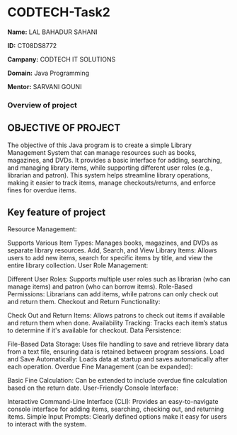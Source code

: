 # CODTECH-Task2
**Name:** LAL BAHADUR SAHANI

**ID:** CT08DS8772

**Campany:** CODTECH IT SOLUTIONS

**Domain:** Java Programming

**Mentor:** SARVANI GOUNI

### Overview of project

## OBJECTIVE OF PROJECT
The objective of this Java program is to create a simple Library Management System that can manage resources such as books, magazines, and DVDs. It provides a basic interface for adding, searching, and managing library items, while supporting different user roles (e.g., librarian and patron). This system helps streamline library operations, making it easier to track items, manage checkouts/returns, and enforce fines for overdue items.

## Key feature of project
Resource Management:

Supports Various Item Types: Manages books, magazines, and DVDs as separate library resources.
Add, Search, and View Library Items: Allows users to add new items, search for specific items by title, and view the entire library collection.
User Role Management:

Different User Roles: Supports multiple user roles such as librarian (who can manage items) and patron (who can borrow items).
Role-Based Permissions: Librarians can add items, while patrons can only check out and return them.
Checkout and Return Functionality:

Check Out and Return Items: Allows patrons to check out items if available and return them when done.
Availability Tracking: Tracks each item’s status to determine if it's available for checkout.
Data Persistence:

File-Based Data Storage: Uses file handling to save and retrieve library data from a text file, ensuring data is retained between program sessions.
Load and Save Automatically: Loads data at startup and saves automatically after each operation.
Overdue Fine Management (can be expanded):

Basic Fine Calculation: Can be extended to include overdue fine calculation based on the return date.
User-Friendly Console Interface:

Interactive Command-Line Interface (CLI): Provides an easy-to-navigate console interface for adding items, searching, checking out, and returning items.
Simple Input Prompts: Clearly defined options make it easy for users to interact with the system.
